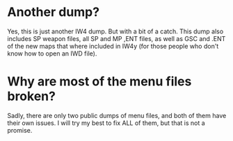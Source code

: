 # Another dump?
Yes, this is just another IW4 dump. But with a bit of a catch. This dump also includes SP weapon files, all SP and MP ,ENT files, as well as GSC and .ENT of the new maps that where included in IW4y (for those people who don't know how to open an IWD file).

# Why are most of the menu files broken?
Sadly, there are only two public dumps of menu files, and both of them have their own issues. I will try my best to fix ALL of them, but that is not a promise.
